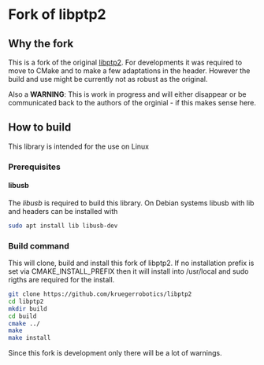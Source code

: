 # Fork of libptp2

## Why the fork

This is a fork of the original [libptp2](http://libptp.sourceforge.net/). For developments it was required to move to CMake and to make a few adaptations in the header. However the build and use might be currently not as robust as the original.

Also a **WARNING**: This is work in progress and will either disappear or be communicated back to the authors of the orginial - if this makes sense here.

## How to build

This library is intended for the use on Linux

### Prerequisites

#### libusb

The *libusb* is required to build this library. On Debian systems libusb with lib and headers can be installed with 

``` bash
sudo apt install lib libusb-dev 
```

### Build command

This will clone, build and install this fork of libptp2. If no installation prefix is set via CMAKE_INSTALL_PREFIX then it will install into /usr/local and sudo rigths are required for the install.

``` bash 
git clone https://github.com/kruegerrobotics/libptp2
cd libptp2
mkdir build
cd build
cmake ../
make 
make install
```

Since this fork is development only there will be a lot of warnings.
